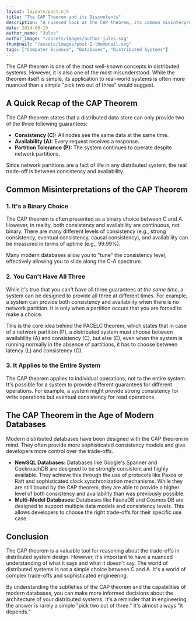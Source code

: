 ```yaml
---
layout: layouts/post.njk
title: "The CAP Theorem and its Discontents"
description: "A nuanced look at the CAP theorem, its common misinterpretations, and how it applies to modern distributed systems."
date: 2024-09-10
author_name: "Jules"
author_image: "/assets/images/author-jules.svg"
thumbnail: "/assets/images/post-2-thumbnail.svg"
tags: ["Computer Science", "Databases", "Distributed Systems"]
---
```


The CAP theorem is one of the most well-known concepts in distributed systems. However, it is also one of the most misunderstood. While the theorem itself is simple, its application to real-world systems is often more nuanced than a simple "pick two out of three" would suggest.

## A Quick Recap of the CAP Theorem

The CAP theorem states that a distributed data store can only provide two of the three following guarantees:

*   **Consistency (C):** All nodes see the same data at the same time.
*   **Availability (A):** Every request receives a response.
*   **Partition Tolerance (P):** The system continues to operate despite network partitions.

Since network partitions are a fact of life in any distributed system, the real trade-off is between consistency and availability.

## Common Misinterpretations of the CAP Theorem

### 1. It's a Binary Choice
The CAP theorem is often presented as a binary choice between C and A. However, in reality, both consistency and availability are continuous, not binary. There are many different levels of consistency (e.g., strong consistency, eventual consistency, causal consistency), and availability can be measured in terms of uptime (e.g., 99.99%).

Many modern databases allow you to "tune" the consistency level, effectively allowing you to slide along the C-A spectrum.

### 2. You Can't Have All Three
While it's true that you can't have all three guarantees *at the same time*, a system can be designed to provide all three at different times. For example, a system can provide both consistency and availability when there is no network partition. It is only when a partition occurs that you are forced to make a choice.

This is the core idea behind the PACELC theorem, which states that in case of a network partition (P), a distributed system must choose between availability (A) and consistency (C), but else (E), even when the system is running normally in the absence of partitions, it has to choose between latency (L) and consistency (C).

### 3. It Applies to the Entire System
The CAP theorem applies to individual operations, not to the entire system. It's possible for a system to provide different guarantees for different operations. For example, a system might provide strong consistency for write operations but eventual consistency for read operations.

## The CAP Theorem in the Age of Modern Databases

Modern distributed databases have been designed with the CAP theorem in mind. They often provide more sophisticated consistency models and give developers more control over the trade-offs.

*   **NewSQL Databases:** Databases like Google's Spanner and CockroachDB are designed to be strongly consistent and highly available. They achieve this through the use of protocols like Paxos or Raft and sophisticated clock synchronization mechanisms. While they are still bound by the CAP theorem, they are able to provide a higher level of both consistency and availability than was previously possible.
*   **Multi-Model Databases:** Databases like FaunaDB and Cosmos DB are designed to support multiple data models and consistency levels. This allows developers to choose the right trade-offs for their specific use case.

## Conclusion

The CAP theorem is a valuable tool for reasoning about the trade-offs in distributed system design. However, it's important to have a nuanced understanding of what it says and what it doesn't say. The world of distributed systems is not a simple choice between C and A. It's a world of complex trade-offs and sophisticated engineering.

By understanding the subtleties of the CAP theorem and the capabilities of modern databases, you can make more informed decisions about the architecture of your distributed systems. It's a reminder that in engineering, the answer is rarely a simple "pick two out of three." It's almost always "it depends."
